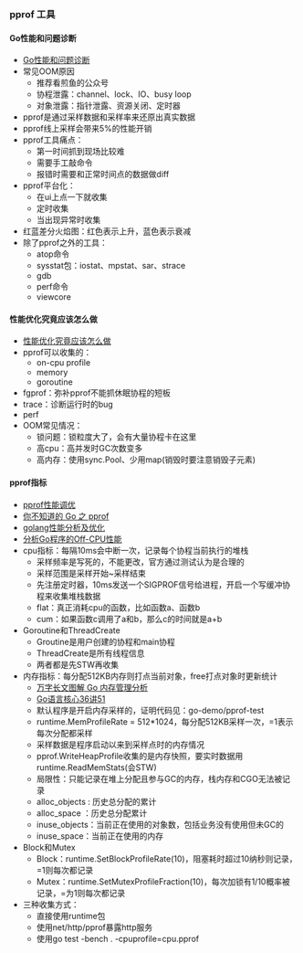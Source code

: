 ### pprof 工具

#### Go性能和问题诊断
* [Go性能和问题诊断](https://live.geekbang.org/room/1423)
* 常见OOM原因
  * 推荐看煎鱼的公众号
  * 协程泄露：channel、lock、IO、busy loop
  * 对象泄露：指针泄露、资源关闭、定时器
* pprof是通过采样数据和采样率来还原出真实数据
* pprof线上采样会带来5%的性能开销
* pprof工具痛点：
  * 第一时间抓到现场比较难
  * 需要手工敲命令
  * 报错时需要和正常时间点的数据做diff
* pprof平台化：
  * 在ui上点一下就收集
  * 定时收集
  * 当出现异常时收集
* 红蓝差分火焰图：红色表示上升，蓝色表示衰减
* 除了pprof之外的工具：
  * atop命令
  * sysstat包：iostat、mpstat、sar、strace
  * gdb
  * perf命令
  * viewcore

#### 性能优化究竟应该怎么做
* [性能优化究竟应该怎么做](https://talkgo.org/t/topic/2127)
* pprof可以收集的：
  * on-cpu profile
  * memory
  * goroutine
* fgprof：弥补pprof不能抓休眠协程的短板
* trace：诊断运行时的bug
* perf
* OOM常见情况：
  * 锁问题：锁粒度大了，会有大量协程卡在这里
  * 高cpu：高并发时GC次数变多
  * 高内存：使用sync.Pool、少用map(销毁时要注意销毁子元素)

#### pprof指标
* [pprof性能调优](https://www.topgoer.com/%E5%85%B6%E4%BB%96/pprof%E6%80%A7%E8%83%BD%E8%B0%83%E4%BC%98.html)
* [你不知道的 Go 之 pprof](https://darjun.github.io/2021/06/09/youdontknowgo/pprof/)
* [golang性能分析及优化](https://qiankunli.github.io/2022/12/09/go_performance.html)
* [分析Go程序的Off-CPU性能](https://colobu.com/2020/11/12/analyze-On-CPU-in-go/)
* cpu指标：每隔10ms会中断一次，记录每个协程当前执行的堆栈
  * 采样频率是写死的，不能更改，官方通过测试认为是合理的
  * 采样范围是采样开始~采样结束
  * 先注册定时器，10ms发送一个SIGPROF信号给进程，开启一个写缓冲协程来收集堆栈数据
  * flat：真正消耗cpu的函数，比如函数a、函数b
  * cum：如果函数c调用了a和b，那么c的时间就是a+b
* Goroutine和ThreadCreate
  * Groutine是用户创建的协程和main协程
  * ThreadCreate是所有线程信息
  * 两者都是先STW再收集
* 内存指标：每分配512KB内存则打点当前对象，free打点对象时更新统计
  * [万字长文图解 Go 内存管理分析](https://mp.weixin.qq.com/s/rydO2JK-r8JjG9v_Uy7gXg)
  * [Go语言核心36讲51](https://itcn.blog/p/1648835511945839.html)
  * 默认程序是开启内存采样的，证明代码见：go-demo/pprof-test
  * runtime.MemProfileRate = 512*1024，每分配512KB采样一次，=1表示每次分配都采样
  * 采样数据是程序启动以来到采样点时的内存情况
  * pprof.WriteHeapProfile收集的是内存快照，要实时数据用runtime.ReadMemStats(会STW)
  * 局限性：只能记录在堆上分配且参与GC的内存，栈内存和CGO无法被记录
  * alloc_objects : 历史总分配的累计
  * alloc_space ：历史总分配累计
  * inuse_objects：当前正在使用的对象数，包括业务没有使用但未GC的
  * inuse_space：当前正在使用的内存  
* Block和Mutex
  * Block：runtime.SetBlockProfileRate(10)，阻塞耗时超过10纳秒则记录，=1则每次都记录
  * Mutex：runtime.SetMutexProfileFraction(10)，每次加锁有1/10概率被记录，=为1则每次都记录
* 三种收集方式：
  * 直接使用runtime包
  * 使用net/http/pprof暴露http服务
  * 使用go test -bench . -cpuprofile=cpu.pprof
   